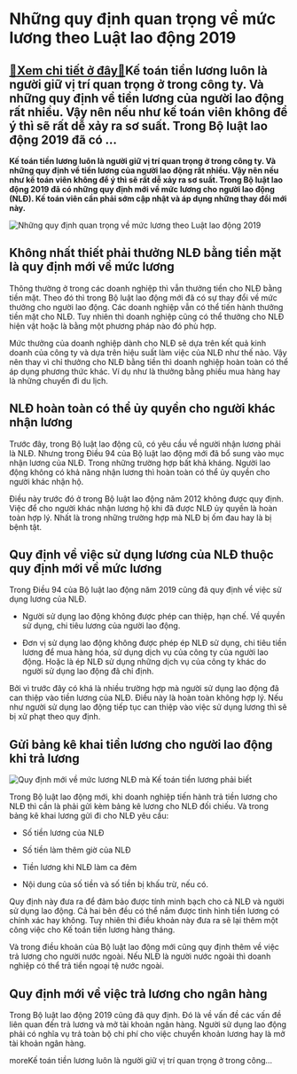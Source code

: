 Những quy định quan trọng về mức lương theo Luật lao động 2019
==============================================================

[:gift:Xem chi tiết ở đây:gift:](https://hddtvn.com/nhung-quy-dinh-quan-trong-ve-muc-luong-theo-luat-lao-dong-2019/)Kế toán tiền lương luôn là người giữ vị trí quan trọng ở trong công ty. Và những quy định về tiền lương của người lao động rất nhiều. Vậy nên nếu như kế toán viên không để ý thì sẽ rất dễ xảy ra sơ suất. Trong Bộ luật lao động 2019 đã có …
-----------------------------------------------------------------------------------------------------------------------------------------------------------------------------------------------------------------------------------------------

**Kế toán tiền lương luôn là người giữ vị trí quan trọng ở trong công ty. Và những quy định về tiền lương của người lao động rất nhiều. Vậy nên nếu như kế toán viên không để ý thì sẽ rất dễ xảy ra sơ suất. Trong Bộ luật lao động 2019 đã có những quy định mới về mức lương cho người lao động (NLĐ). Kế toán viên cần phải sớm cập nhật và áp dụng những thay đổi mới này.**


![Những quy định quan trọng về mức lương theo Luật lao động 2019](https://hddtvn.com/wp-content/uploads/2021/01/tien-luong-2.jpg)


Không nhất thiết phải thưởng NLĐ bằng tiền mặt là quy định mới về mức lương
---------------------------------------------------------------------------


Thông thường ở trong các doanh nghiệp thì vẫn thưởng tiền cho NLĐ bằng tiền mặt. Theo đó thì trong Bộ luật lao động mới đã có sự thay đổi về mức thưởng cho người lao động. Các doanh nghiệp vẫn có thể tiến hành thưởng tiền mặt cho NLĐ. Tuy nhiên thì doanh nghiệp cũng có thể thưởng cho NLĐ hiện vật hoặc là bằng một phương pháp nào đó phù hợp.


Mức thưởng của doanh nghiệp dành cho NLĐ sẽ dựa trên kết quả kinh doanh của công ty và dựa trên hiệu suất làm việc của NLĐ như thế nào. Vậy nên thay vì chỉ thưởng cho NLĐ bằng tiền thì doanh nghiệp hoàn toàn có thể áp dụng phương thức khác. Ví dụ như là thưởng bằng phiếu mua hàng hay là những chuyến đi du lịch.


NLĐ hoàn toàn có thể ủy quyền cho người khác nhận lương
-------------------------------------------------------


Trước đây, trong Bộ luật lao động cũ, có yêu cầu về người nhận lương phải là NLĐ. Nhưng trong Điều 94 của Bộ luật lao động mới đã bổ sung vào mục nhận lương của NLĐ. Trong những trường hợp bất khả kháng. Người lao động không có khả năng nhận lương thì hoàn toàn có thể ủy quyền cho người khác nhận hộ.


Điều này trước đó ở trong Bộ luật lao động năm 2012 không được quy định. Việc để cho người khác nhận lương hộ khi đã được NLĐ ủy quyền là hoàn toàn hợp lý. Nhất là trong những trường hợp mà NLĐ bị ốm đau hay là bị bệnh tật.


Quy định về việc sử dụng lương của NLĐ thuộc quy định mới về mức lương
----------------------------------------------------------------------


Trong Điều 94 của Bộ luật lao động năm 2019 cũng đã quy định về việc sử dụng lương của NLĐ.




* Người sử dụng lao động không được phép can thiệp, hạn chế. Về quyền sử dụng, chi tiêu lương của người lao động.

* Đơn vị sử dụng lao động không được phép ép NLĐ sử dụng, chi tiêu tiền lương để mua hàng hóa, sử dụng dịch vụ của công ty của người lao động. Hoặc là ép NLĐ sử dụng những dịch vụ của công ty khác do người sử dụng lao động đã chỉ định.



Bởi vì trước đây có khá là nhiều trường hợp mà người sử dụng lao động đã can thiệp vào tiền lương của NLĐ. Điều này là hoàn toàn không hợp lý. Nếu như người sử dụng lao động tiếp tục can thiệp vào việc sử dụng lương thì sẽ bị xử phạt theo quy định.


Gửi bảng kê khai tiền lương cho người lao động khi trả lương
------------------------------------------------------------


![Quy định mới về mức lương NLĐ mà Kế toán tiền lương phải biết](https://hddtvn.com/wp-content/uploads/2021/01/df72f12c-b945-4d6e-ae7c-2f654ed573fc.jpg)


Trong Bộ luật lao động mới, khi doanh nghiệp tiến hành trả tiền lương cho NLĐ thì cần là phải gửi kèm bảng kê lương cho NLĐ đối chiếu. Và trong bảng kê khai lương gửi đi cho NLĐ yêu cầu:




* Số tiền lương của NLĐ

* Số tiền làm thêm giờ của NLĐ

* Tiền lương khi NLĐ làm ca đêm

* Nội dung của số tiền và số tiền bị khấu trừ, nếu có.



Quy định này đưa ra để đảm bảo được tính minh bạch cho cả NLĐ và người sử dụng lao động. Cả hai bên đều có thể nắm được tình hình tiền lương có chính xác hay không. Tuy nhiên thì điều khoản này đưa ra sẽ lại thêm một công việc cho Kế toán tiền lương hàng tháng.


Và trong điều khoản của Bộ luật lao động mới cũng quy định thêm về việc trả lương cho người nước ngoài. Nếu NLĐ là người nước ngoài thì doanh nghiệp có thể trả tiền ngoại tệ nước ngoài.


Quy định mới về việc trả lương cho ngân hàng
--------------------------------------------


Trong Bộ luật lao động 2019 cũng đã quy định. Đó là về vấn đề các vấn đề liên quan đến trả lương và mở tài khoản ngân hàng. Người sử dụng lao động phải có nghĩa vụ trả toàn bộ chi phí cho việc chuyển khoản lương hay là mở tài khoản ngân hàng.



moreKế toán tiền lương luôn là người giữ vị trí quan trọng ở trong công…



